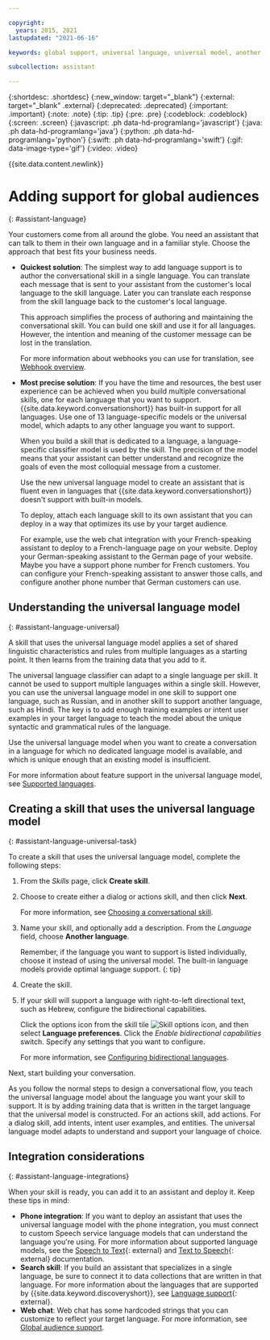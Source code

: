 ```yaml
---

copyright:
  years: 2015, 2021
lastupdated: "2021-06-16"

keywords: global support, universal language, universal model, another language

subcollection: assistant

---
```


{:shortdesc: .shortdesc}
{:new_window: target="_blank"}
{:external: target="_blank" .external}
{:deprecated: .deprecated}
{:important: .important}
{:note: .note}
{:tip: .tip}
{:pre: .pre}
{:codeblock: .codeblock}
{:screen: .screen}
{:javascript: .ph data-hd-programlang='javascript'}
{:java: .ph data-hd-programlang='java'}
{:python: .ph data-hd-programlang='python'}
{:swift: .ph data-hd-programlang='swift'}
{:gif: data-image-type='gif'}
{:video: .video}

{{site.data.content.newlink}}

# Adding support for global audiences
{: #assistant-language}

Your customers come from all around the globe. You need an assistant that can talk to them in their own language and in a familiar style. Choose the approach that best fits your business needs.

- **Quickest solution**: The simplest way to add language support is to author the conversational skill in a single language. You can translate each message that is sent to your assistant from the customer's local language to the skill language. Later you can translate each response from the skill language back to the customer's local language.

  This approach simplifies the process of authoring and maintaining the conversational skill. You can build one skill and use it for all languages. However, the intention and meaning of the customer message can be lost in the translation.

  For more information about webhooks you can use for translation, see [Webhook overview](https://cloud.ibm.com/docs/assistant?topic=assistant-webhook-overview).

- **Most precise solution**: If you have the time and resources, the best user experience can be achieved when you build multiple conversational skills, one for each language that you want to support. {{site.data.keyword.conversationshort}} has built-in support for all languages. Use one of 13 language-specific models or the universal model, which adapts to any other language you want to support.

  When you build a skill that is dedicated to a language, a language-specific classifier model is used by the skill. The precision of the model means that your assistant can better understand and recognize the goals of even the most colloquial message from a customer.

  Use the new universal language model to create an assistant that is fluent even in languages that {{site.data.keyword.conversationshort}} doesn't support with built-in models.

  To deploy, attach each language skill to its own assistant that you can deploy in a way that optimizes its use by your target audience.

  For example, use the web chat integration with your French-speaking assistant to deploy to a French-language page on your website. Deploy your German-speaking assistant to the German page of your website. Maybe you have a support phone number for French customers. You can configure your French-speaking assistant to answer those calls, and configure another phone number that German customers can use.

## Understanding the universal language model 
{: #assistant-language-universal}

A skill that uses the universal language model applies a set of shared linguistic characteristics and rules from multiple languages as a starting point. It then learns from the training data that you add to it.

The universal language classifier can adapt to a single language per skill. It cannot be used to support multiple languages within a single skill. However, you can use the universal language model in one skill to support one language, such as Russian, and in another skill to support another language, such as Hindi. The key is to add enough training examples or intent user examples in your target language to teach the model about the unique syntactic and grammatical rules of the language.

Use the universal language model when you want to create a conversation in a language for which no dedicated language model is available, and which is unique enough that an existing model is insufficient.

For more information about feature support in the universal language model, see [Supported languages](/docs/assistant?topic=assistant-language-support).

## Creating a skill that uses the universal language model
{: #assistant-language-universal-task}

To create a skill that uses the universal language model, complete the following steps:

1.  From the *Skills* page, click **Create skill**.

1.  Choose to create either a dialog or actions skill, and then click **Next**.

    For more information, see [Choosing a conversational skill](/docs/assistant?topic=assistant-skills-choose). 

1.  Name your skill, and optionally add a description. From the *Language* field, choose **Another language**.

    Remember, if the language you want to support is listed individually, choose it instead of using the universal model. The built-in language models provide optimal language support.
    {: tip}

1.  Create the skill.

1.  If your skill will support a language with right-to-left directional text, such as Hebrew, configure the bidirectional capabilities.

    Click the options icon from the skill tile ![Skill options icon](images/kebab.png), and then select **Language preferences**. Click the *Enable bidirectional capabilities* switch. Specify any settings that you want to configure. 
    
    For more information, see [Configuring bidirectional languages](/docs/assistant?topic=assistant-language-support#language-support-configure-bidirectional).

Next, start building your conversation.

As you follow the normal steps to design a conversational flow, you teach the universal language model about the language you want your skill to support. It is by adding training data that is written in the target language that the universal model is constructed. For an actions skill, add actions. For a dialog skill, add intents, intent user examples, and entities. The universal language model adapts to understand and support your language of choice.

## Integration considerations
{: #assistant-language-integrations}

When your skill is ready, you can add it to an assistant and deploy it. Keep these tips in mind:

- **Phone integration**: If you want to deploy an assistant that uses the universal language model with the phone integration, you must connect to custom Speech service language models that can understand the language you're using. For more information about supported language models, see the [Speech to Text](https://cloud.ibm.com/docs/speech-to-text?topic=speech-to-text-models#modelsList){: external} and [Text to Speech](https://cloud.ibm.com/docs/text-to-speech?topic=text-to-speech-voices#languageVoices){: external} documentation.
- **Search skill**: If you build an assistant that specializes in a single language, be sure to connect it to data collections that are written in that language. For more information about the languages that are supported by {{site.data.keyword.discoveryshort}}, see [Language support](/docs/discovery-data?topic=discovery-data-language-support){: external}.
- **Web chat**: Web chat has some hardcoded strings that you can customize to reflect your target language. For more information, see [Global audience support](https://cloud.ibm.com/docs/assistant?topic=assistant-web-chat-basics#web-chat-basics-global).


